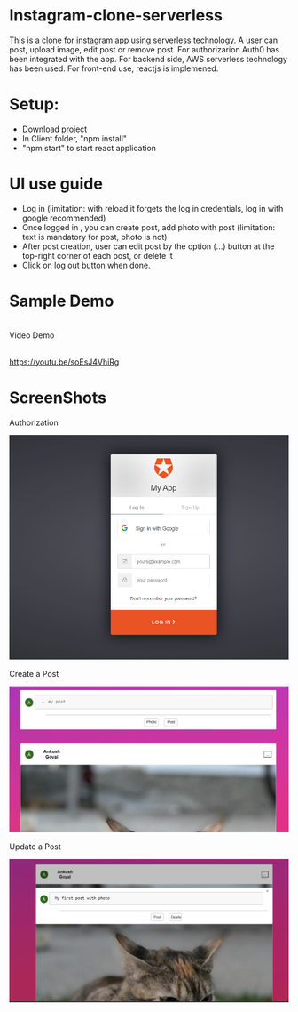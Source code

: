 # Instagram-clone-serverless

This is a clone for instagram app using serverless technology. A user can post, upload image, edit post or remove post. For authorizarion Auth0 has been integrated with the app. For backend side, AWS serverless technology has been used.
For front-end use, reactjs is implemened.

# Setup:

- Download project
- In Client folder, "npm install"
- "npm start" to start react application

# UI use guide

- Log in (limitation: with reload it forgets the log in credentials, log in with google recommended)
- Once logged in , you can create post, add photo with post (limitation: text is mandatory for post, photo is not)
- After post creation, user can edit post by the option (...) button at the top-right corner of each post, or delete it
- Click on log out button when done.

# Sample Demo

<br/>
Video Demo <br/>
<br/>

https://youtu.be/soEsJ4VhiRg

# ScreenShots

Authorization

![Alt text](images/auth.png?raw=true 'Authorize page ')

Create a Post

![Alt text](images/create.png?raw=true 'Create Post  ')

Update a Post

![Alt text](images/update.png?raw=true 'Sample Post  ')
